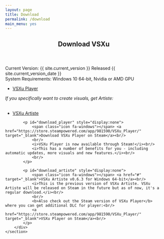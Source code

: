 ```yaml
---
layout: page
title: Download
permalink: /download
main_menu: yes
---
```

<div id="main" class="alt">
    <section id="one">
        <div class="inner">
            <header class="major">
                <h1>Download VSXu</h1>
            </header>
            <p id="initial_choice">
              Current Version: {{ site.current_version }} Released {{ site.current_version_date }} <br/>
              System Requirements: Windows 10 64-bit, Nvidia or AMD GPU<br/>
              <ul class="actions horizontal">
                  <li><a href="#" class="button" 
                  onClick="
                      document.getElementById('download_player').style.display = 'block'; 
                      document.getElementById('download_artiste').style.display = 'none';
                      document.getElementById('initial_choice').style.display = 'none';
                  "
                  >VSXu Player</a></li>
              </ul>
              <i>If you specifically want to create visuals, get Artiste:</i><br/>
              <br/>
              <ul class="actions horizontal">
                  <li><a href="#" class="button" 
                  onClick="
                      document.getElementById('download_artiste').style.display = 'block'; 
                      document.getElementById('download_player').style.display = 'none';
                      document.getElementById('initial_choice').style.display = 'none';
                  "
                  >VSXu Artiste</a></li>
              </ul>
            </p>
                        
            <p id="download_player" style="display:none">
                <span class="icon fa-windows"></span> <a href="https://store.steampowered.com/app/981590/VSXu_Player/" target="_blank">Download VSXu Player on Steam</a><br/>
                <br/>
                <i>VSXu Player is now available through Steam!</i><br/>
                <i>This has a number of benefits for you - including automatic updates, more visuals and new features.</i><br/>
                <br/>
            </p>
            
            <p id="download_artiste" style="display:none">
                <span class="icon fa-windows"></span> <a href="#" target="_blank">VSXu Artiste v0.6.3 for Windows 64-bit</a><br/>
                <i>This is the previous version of VSXu Artiste. VSXu Artiste will be released on Steam in the future but as of now, it's a regular download.</i><br/>
                <br/>
                <b>Also check out the Steam version of VSXu Player</b> where you can get additional DLC for player:<br/>
                <a href="https://store.steampowered.com/app/981590/VSXu_Player/" target="_blank">VSXu Player on Steam</a><br/>
            </p>
        </div>
    </section>
</div>
